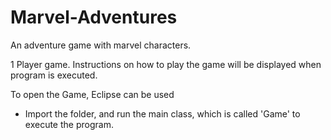 # Marvel-Adventures
An adventure game with marvel characters.

1 Player game.
Instructions on how to play the game will be displayed when program is executed.

To open the Game, Eclipse can be used
- Import the folder, and run the main class, which is called 'Game' to execute the program.

